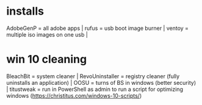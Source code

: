 # installs
AdobeGenP = all adobe apps  | 
rufus = usb boot image burner | 
ventoy = multiple iso images on one usb   | 

# win 10 cleaning
BleachBit = system cleaner  | 
RevoUninstaller = registry cleaner (fully uninstalls an application)  | 
OOSU = turns of BS in windows (better security)   | 
titustweak = run in PowerShell as admin to run a script for optimizing windows (https://christitus.com/windows-10-scripts/)
